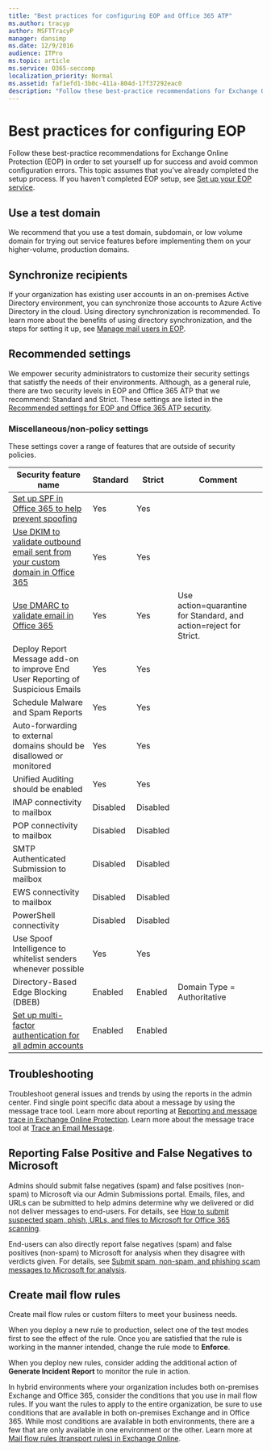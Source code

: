 ```yaml
---
title: "Best practices for configuring EOP and Office 365 ATP"
ms.author: tracyp
author: MSFTTracyP
manager: dansimp
ms.date: 12/9/2016
audience: ITPro
ms.topic: article
ms.service: O365-seccomp
localization_priority: Normal
ms.assetid: faf1efd1-3b0c-411a-804d-17f37292eac0
description: "Follow these best-practice recommendations for Exchange Online Protection (EOP) in order to set yourself up for success and avoid common configuration errors."
---
```


# Best practices for configuring EOP

Follow these best-practice recommendations for Exchange Online Protection (EOP) in order to set yourself up for success and avoid common configuration errors. This topic assumes that you've already completed the setup process. If you haven't completed EOP setup, see [Set up your EOP service](set-up-your-eop-service.md).

## Use a test domain

We recommend that you use a test domain, subdomain, or low volume domain for trying out service features before implementing them on your higher-volume, production domains.

## Synchronize recipients

If your organization has existing user accounts in an on-premises Active Directory environment, you can synchronize those accounts to Azure Active Directory in the cloud. Using directory synchronization is recommended. To learn more about the benefits of using directory synchronization, and the steps for setting it up, see [Manage mail users in EOP](manage-mail-users-in-eop.md).

## Recommended settings

We empower security administrators to customize their security settings that satistfy the needs of their environments. Although, as a general rule, there are two security levels in EOP and Office 365 ATP that we recommend: Standard and Strict. These settings are listed in the [Recommended settings for EOP and Office 365 ATP security](recommended-settings-for-eop-and-office365-atp.md). 

### Miscellaneous/non-policy settings

These settings cover a range of features that are outside of security policies.

Security feature name|Standard|Strict|Comment|
|---------|---------|---------|---------|
|[Set up SPF in Office 365 to help prevent spoofing](set-up-spf-in-office-365-to-help-prevent-spoofing.md)|Yes|Yes||
|[Use DKIM to validate outbound email sent from your custom domain in Office 365](use-dkim-to-validate-outbound-email.md)|Yes|Yes||
|[Use DMARC to validate email in Office 365](use-dmarc-to-validate-email.md)|Yes|Yes|Use action=quarantine for Standard, and action=reject for Strict.|
|Deploy Report Message add-on to improve End User Reporting of Suspicious Emails|Yes|Yes||
|Schedule Malware and Spam Reports|Yes|Yes||
|Auto-forwarding to external domains should be disallowed or monitored|Yes|Yes||
|Unified Auditing should be enabled|Yes|Yes||
|IMAP connectivity to mailbox|Disabled|Disabled||
|POP connectivity to mailbox|Disabled|Disabled||
|SMTP Authenticated Submission to mailbox|Disabled|Disabled||
|EWS connectivity to mailbox|Disabled|Disabled||
|PowerShell connectivity|Disabled|Disabled||
|Use Spoof Intelligence to whitelist senders whenever possible|Yes|Yes||
|Directory-Based Edge Blocking (DBEB)|Enabled|Enabled|Domain Type = Authoritative|
|[Set up multi-factor authentication for all admin accounts](https://docs.microsoft.com/office365/admin/security-and-compliance/set-up-multi-factor-authentication)|Enabled|Enabled||

## Troubleshooting

Troubleshoot general issues and trends by using the reports in the admin center. Find single point specific data about a message by using the message trace tool. Learn more about reporting at [Reporting and message trace in Exchange Online Protection](reporting-and-message-trace-in-exchange-online-protection.md). Learn more about the message trace tool at [Trace an Email Message](https://docs.microsoft.com/exchange/monitoring/trace-an-email-message/trace-an-email-message).

## Reporting False Positive and False Negatives to Microsoft

Admins should submit false negatives (spam) and false positives (non-spam) to Microsoft via our Admin Submissions portal. Emails, files, and URLs can be submitted to help admins determine why we delivered or did not deliver messages to end-users. For details, see [How to submit suspected spam, phish, URLs, and files to Microsoft for Office 365 scanning](admin-submission.md).

End-users can also directly report false negatives (spam) and false positives (non-spam) to Microsoft for analysis when they disagree with verdicts given. For details, see [Submit spam, non-spam, and phishing scam messages to Microsoft for analysis](submit-spam-non-spam-and-phishing-scam-messages-to-microsoft-for-analysis.md).


## Create mail flow rules

Create mail flow rules or custom filters to meet your business needs.

When you deploy a new rule to production, select one of the test modes first to see the effect of the rule. Once you are satisfied that the rule is working in the manner intended, change the rule mode to **Enforce**.

When you deploy new rules, consider adding the additional action of **Generate Incident Report** to monitor the rule in action.

In hybrid environments where your organization includes both on-premises Exchange and Office 365, consider the conditions that you use in mail flow rules. If you want the rules to apply to the entire organization, be sure to use conditions that are available in both on-premises Exchange and in Office 365. While most conditions are available in both environments, there are a few that are only available in one environment or the other. Learn more at [Mail flow rules (transport rules) in Exchange Online](https://docs.microsoft.com/exchange/security-and-compliance/mail-flow-rules/mail-flow-rules).


